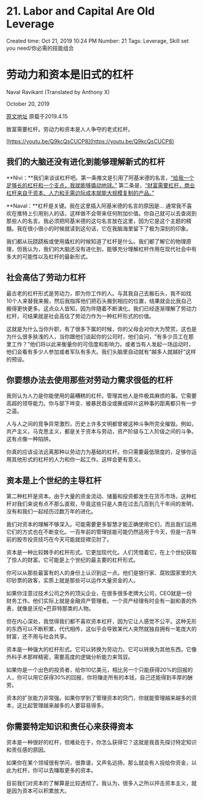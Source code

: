 # 21. Labor and Capital Are Old Leverage

Created time: Oct 21, 2019 10:24 PM
Number: 21
Tags: Leverage, Skill set you need/你必需的技能组合

# **劳动力和资本是旧式的杠杆**

Naval Ravikant (Translated by Anthony X)

October 20, 2019

[原文地址](https://nav.al/labor-capital) 原载于2019.4.15

致富需要杠杆。劳动力和资本是人人争夺的老式杠杆。

[https://youtu.be/Q9kcQsCUCP8](https://youtu.be/Q9kcQsCUCP8)

## **我们的大脑还没有进化到能够理解新式的杠杆**

**Nivi：**我们来谈谈杠杆吧。第一条推文是引用了阿基米德的名言，[“给我一个足够长的杠杆和一个支点，我就能够撬动地球。”](https://twitter.com/naval/status/1002106224123432960) 第二条是，[“财富需要杠杆，商业杠杆来自于资本、人力和无需边际成本就能大规模复制的产品。”](https://twitter.com/naval/status/1002106317064949763)

**Naval：**杠杆是关键。我在这里插入阿基米德的名言的原因是… 通常我不喜欢在推特上引用别人的话，这样做不会带来任何附加价值。你自己就可以去查阅到那些人的名言。我必须把阿基米德的这句名言放在这里，因为它是这个主题的精髓。我在很小很小的时候就读到这句话，它在我脑海里留下了极为深刻的印象。

我们都从玩跷跷板或使用撬杠的时候知道了杠杆是什么。我们都了解它的物理原理，但我认为，我们的大脑还没有进化到，能够充分理解杠杆作用在现代社会中有多大的可能性以及杠杆的最新形式。

## **社会高估了劳动力杠杆**

最古老的杠杆形式是劳动力，即为你工作的人。与其我自己去搬石头，我不如找10个人来替我来搬，然后我指挥他们把石头搬到相应的位置，结果就会比我自己搬得更快更多。这点众人皆知，因为伴随着不断演化，我们已经逐渐理解了劳动力杠杆，可结果就是社会高估了劳动力作为一种杠杆形式的价值。

这就是为什么当你升职，有了很多下属的时候，你的父母会对你大为赞赏。这也是为什么很多肤浅的人，当你跟他们谈起你的公司时，他们会问，“有多少员工在那里工作？”他们将以此来衡量你的可信度和影响力。或者当有人发起一场运动时，他们会看有多少人参加或者军队有多大。我们头脑里自动就有“越多人就越好”这样的预设。

## **你要想办法去使用那些对劳动力需求很低的杠杆**

我则认为人力是你能使用的最糟糕的杠杆。管理其他人是件极其麻烦的事。它需要高超的领导能力。你与部下哗变、被暴民吞没或撕成碎片这种事的距离都只有一步之遥。

人与人之间的竞争异常激烈，历史上许多文明都曾被这种斗争所完全摧毁。例如，共产主义，马克思主义，都是关于资本与劳动，资产阶级与工人阶级之间的斗争。这有点像一种陷阱。

你真的应该设法远离那种以劳动力为基础的杠杆。你只需要最低限度的，足够你运用其他形式的杠杆的人力和你一起工作。这样会更有意义。

## **资本是上个世纪的主导杠杆**

第二种杠杆是资本。由于大量的资金流动、储蓄和投资都发生在货币市场，这种杠杆对我们来说有点不那么直观，毕竟这些只是人类在过去几百到几千年间的发明，没有和我们一起经历过数万年的进化。

我们对资本的理解不够深入。可能需要更多智慧才能正确使用它们，而且我们运用它们的方式也在不断变化。一百年前的管理技能可能仍然适用于今天，但是一百年前的股市投资技巧在今天可能就捉襟见肘了。

资本是一种比较棘手的杠杆形式。它更加现代化。人们凭借着它，在上个世纪获取了惊人的财富。它可能是上个世纪的最主要的杠杆形式。

你可以从那些最富有的人的身份上认识到这一点。他们是银行家、腐败国家里的大印钞票的政客，实质上就是那些可以运作大量资金的人。

如果你注意过技术公司之外的顶尖企业，在很多很多老牌大公司，CEO就是一份财务工作。他们实际上就是金融资产​​管理者。一个资产经理有时会有一副和善的外表，就像是沃伦•巴菲特那类的人物。

但在内心深处，我觉得我们都不喜欢资本杠杆，因为它让人感觉不公平。这种无形的东西可以不断积累，代代相传，这似乎会导致某代人突然就独自拥有一笔庞大的财富，还不用与社会共享。

资本是一种强大的杠杆形式。它可以转换为劳动力。它可以转换为其他东西。它像外科手术那样精密，需要高度的逻辑分析能力来驾驭。

如果你是一个出色的投资者，给你10亿美元，相比另一个只能获得20%的回报的人，你可以用它获得30%的回报，你将赚走所有的本钱，自己还能得到丰厚的酬劳。

资本的扩张能力非常强。如果你学到了管理资本的窍门，你就能管理越来越多的资本，这比起管理越来越多的人要容易得多。

## **你需要特定知识和责任心来获得资本**

资本是一种很好的杠杆，但难处在于，你怎么获得它？这就是我首先探讨特定知识和责任感的原因。

如果你在某个领域很有学问，很靠谱，又声名远扬，那么就会有人投给你资金，以此为杠杆，你可以去赚取更多的资本。

目前我们对资本的了解算是比较透彻了。我认为，很多人之所以抨击资本主义，就是因为资本可以积累放大。